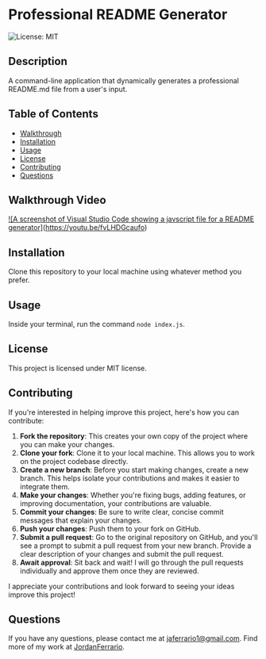 # Professional README Generator

![License: MIT](https://img.shields.io/badge/License-MIT-blue.svg)

## Description

A command-line application that dynamically generates a professional README.md file from a user's input.

## Table of Contents

- [Walkthrough](#walkthrough)
- [Installation](#installation)
- [Usage](#usage)
- [License](#license)
- [Contributing](#contributing)
- [Questions](#questions)

## Walkthrough Video

[![A screenshot of Visual Studio Code showing a javscript file for a README generator]](./assets/imgs/walkthrough-thumbnail.png)(https://youtu.be/fvLHDGcaufo)

## Installation

Clone this repository to your local machine using whatever method you prefer.

## Usage

Inside your terminal, run the command `node index.js`.

## License

This project is licensed under MIT license.

## Contributing

If you're interested in helping improve this project, here's how you can contribute:

1. **Fork the repository**: This creates your own copy of the project where you can make your changes.
2. **Clone your fork**: Clone it to your local machine. This allows you to work on the project codebase directly.
3. **Create a new branch**: Before you start making changes, create a new branch. This helps isolate your contributions and makes it easier to integrate them.
4. **Make your changes**: Whether you're fixing bugs, adding features, or improving documentation, your contributions are valuable.
5. **Commit your changes**: Be sure to write clear, concise commit messages that explain your changes.
6. **Push your changes**: Push them to your fork on GitHub.
7. **Submit a pull request**: Go to the original repository on GitHub, and you'll see a prompt to submit a pull request from your new branch. Provide a clear description of your changes and submit the pull request.
8. **Await approval**: Sit back and wait! I will go through the pull requests individually and approve them once they are reviewed.

I appreciate your contributions and look forward to seeing your ideas improve this project!

## Questions

If you have any questions, please contact me at [jaferrario1@gmail.com](mailto:jaferrario1@gmail.com). Find more of my work at [JordanFerrario](https://github.com/JordanFerrario).
